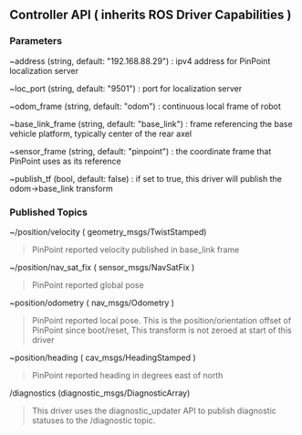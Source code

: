 Controller API ( inherits ROS Driver Capabilities )
-------------------
### Parameters
~address (string, default: "192.168.88.29")
: ipv4 address for PinPoint localization server

~loc_port (string, default: "9501")
: port for localization server

~odom_frame (string, default: "odom")
: continuous local frame of robot

~base_link_frame (string, default: "base_link")
: frame referencing the base vehicle platform, typically center of the rear axel

~sensor_frame (string, default: "pinpoint")
: the coordinate frame that PinPoint uses as its reference

~publish_tf (bool, default: false)
: if set to true, this driver will publish the odom->base_link transform

### Published Topics
~/position/velocity ( geometry_msgs/TwistStamped)
> PinPoint reported velocity published in base_link frame

~/position/nav_sat_fix ( sensor_msgs/NavSatFix )
> PinPoint reported global pose

~position/odometry ( nav_msgs/Odometry )
> PinPoint reported local pose. This is the position/orientation offset of PinPoint since boot/reset, This transform is not
> zeroed at start of this driver

~position/heading ( cav_msgs/HeadingStamped )
> PinPoint reported heading in degrees east of north

/diagnostics (diagnostic_msgs/DiagnosticArray)
> This driver uses the diagnostic_updater API to publish diagnostic statuses to the /diagnostic topic.
